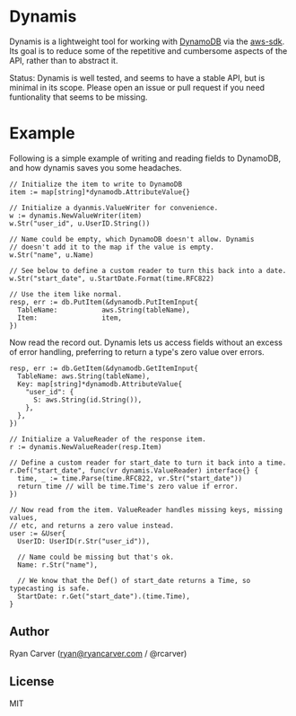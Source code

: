 # Dynamis

Dynamis is a lightweight tool for working with
[DynamoDB](https://aws.amazon.com/dynamodb/) via the
[aws-sdk](https://github.com/aws/aws-sdk-go). Its goal is to reduce some of the
repetitive and cumbersome aspects of the API, rather than to abstract it.

Status: Dynamis is well tested, and seems to have a stable API, but is minimal
in its scope. Please open an issue or pull request if you need funtionality
that seems to be missing.

# Example

Following is a simple example of writing and reading fields to DynamoDB, and
how dynamis saves you some headaches.

```golang
// Initialize the item to write to DynamoDB
item := map[string]*dynamodb.AttributeValue{}

// Initialize a dyanmis.ValueWriter for convenience.
w := dynamis.NewValueWriter(item)
w.Str("user_id", u.UserID.String())

// Name could be empty, which DynamoDB doesn't allow. Dynamis
// doesn't add it to the map if the value is empty.
w.Str("name", u.Name)

// See below to define a custom reader to turn this back into a date.
w.Str("start_date", u.StartDate.Format(time.RFC822)

// Use the item like normal.
resp, err := db.PutItem(&dynamodb.PutItemInput{
  TableName:           aws.String(tableName),
  Item:                item,
})
```

Now read the record out. Dynamis lets us access fields without an excess of
error handling, preferring to return a type's zero value over errors.

```golang
resp, err := db.GetItem(&dynamodb.GetItemInput{
  TableName: aws.String(tableName),
  Key: map[string]*dynamodb.AttributeValue{
    "user_id": {
      S: aws.String(id.String()),
    },
  },
})

// Initialize a ValueReader of the response item.
r := dynamis.NewValueReader(resp.Item)

// Define a custom reader for start_date to turn it back into a time.
r.Def("start_date", func(vr dynamis.ValueReader) interface{} {
  time, _ := time.Parse(time.RFC822, vr.Str("start_date"))
  return time // will be time.Time's zero value if error.
})

// Now read from the item. ValueReader handles missing keys, missing values, 
// etc, and returns a zero value instead.
user := &User{
  UserID: UserID(r.Str("user_id")),

  // Name could be missing but that's ok.
  Name: r.Str("name"),

  // We know that the Def() of start_date returns a Time, so typecasting is safe.
  StartDate: r.Get("start_date").(time.Time),
}
```


## Author

Ryan Carver (ryan@ryancarver.com / @rcarver)

## License

MIT
